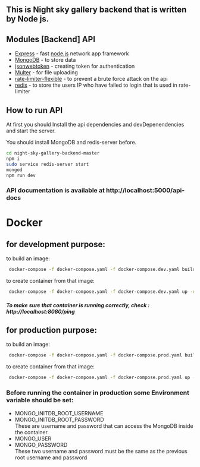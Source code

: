
## This is Night sky gallery backend that is written by Node js.

## Modules [Backend] API
- [Express] - fast [node.js](https://nodejs.org/) network app framework
- [MongoDB] - to store data
- [jsonwebtoken] -  creating token for  authentication
- [Multer] - for file uploading
- [rate-limiter-flexible] - to prevent a brute force attack on the api
- [redis] - to store the users IP who have failed to login that is used in rate-limiter

## How to run API

At first you should Install the api dependencies and devDepenendencies and start the server.

You should install MongoDB and redis-server before.
```sh
cd night-sky-gallery-backend-master
npm i
sudo service redis-server start
mongod
npm run dev
```

   [Socket.io]: <https://socket.io/>
   [express]: <http://expressjs.com>
   [Passport-js]: <http://www.passportjs.org/>
   [MongoDB]: <https://www.mongodb.com/>
   [jsonwebtoken]: <https://github.com/auth0/node-jsonwebtoken>
   [Multer]: <https://github.com/expressjs/multer>
   [rate-limiter-flexible]: <https://github.com/animir/node-rate-limiter-flexible>
   [redis]: <https://redis.io/>
   
   
   ### API documentation is available at http://localhost:5000/api-docs
   
  
   # Docker
   
   ## for development purpose:
   
   to build an image:
  ```sh
   docker-compose -f docker-compose.yaml -f docker-compose.dev.yaml build
  ```
  
  to create container from that image:
  ```sh
   docker-compose -f docker-compose.yaml -f docker-compose.dev.yaml up -d
  ```
  ##### To make sure that container is running correctly, check : http://localhost:8080/ping
  
 ## for production purpose:

to build an image:
  ```sh
   docker-compose -f docker-compose.yaml -f docker-compose.prod.yaml build
  ```
  
  to create container from that image:
  ```sh
   docker-compose -f docker-compose.yaml -f docker-compose.prod.yaml up -d
  ```
### Before running the container in production some Environment variable should be set:
- MONGO_INITDB_ROOT_USERNAME 
- MONGO_INITDB_ROOT_PASSWORD\
    These are username and password that can access the MongoDB inside the container
- MONGO_USER
- MONGO_PASSWORD\
  These two username and password must be the same as the previous root username and password


 
  